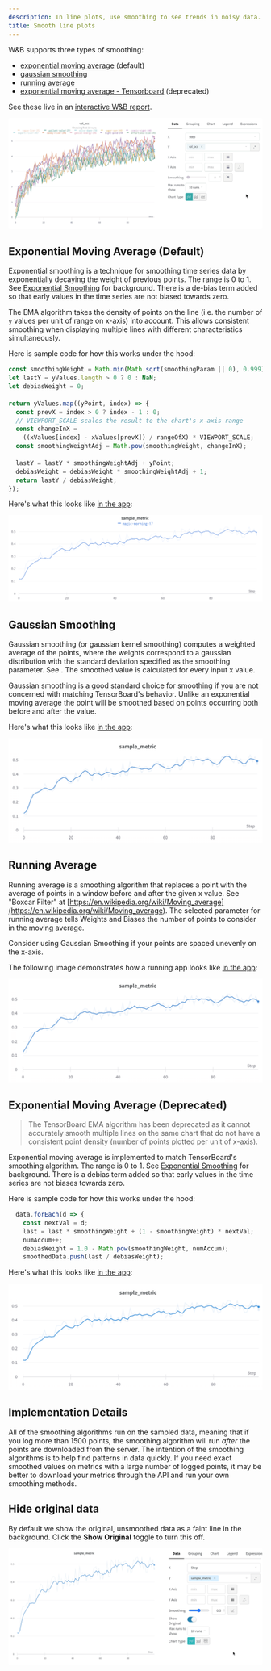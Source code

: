```yaml
---
description: In line plots, use smoothing to see trends in noisy data.
title: Smooth line plots
---
```


W&B supports three types of smoothing:

- [exponential moving average](smoothing.md#exponential-moving-average-default) (default)
- [gaussian smoothing](smoothing.md#gaussian-smoothing)
- [running average](smoothing.md#running-average)
- [exponential moving average - Tensorboard](smoothing.md#exponential-moving-average-deprecated) (deprecated)

See these live in an [interactive W&B report](https://wandb.ai/carey/smoothing-example/reports/W-B-Smoothing-Features--Vmlldzo1MzY3OTc).

![](/images/app_ui/beamer_smoothing.gif)

## Exponential Moving Average (Default)

Exponential smoothing is a technique for smoothing time series data by exponentially decaying the weight of previous points. The range is 0 to 1. See [Exponential Smoothing](https://www.wikiwand.com/en/Exponential_smoothing) for background. There is a de-bias term added so that early values in the time series are not biased towards zero.

The EMA algorithm takes the density of points on the line (i.e. the number of `y` values per unit of range on x-axis) into account. This allows consistent smoothing when displaying multiple lines with different characteristics simultaneously.

Here is sample code for how this works under the hood:

```javascript
const smoothingWeight = Math.min(Math.sqrt(smoothingParam || 0), 0.999);
let lastY = yValues.length > 0 ? 0 : NaN;
let debiasWeight = 0;

return yValues.map((yPoint, index) => {
  const prevX = index > 0 ? index - 1 : 0;
  // VIEWPORT_SCALE scales the result to the chart's x-axis range
  const changeInX =
    ((xValues[index] - xValues[prevX]) / rangeOfX) * VIEWPORT_SCALE;
  const smoothingWeightAdj = Math.pow(smoothingWeight, changeInX);

  lastY = lastY * smoothingWeightAdj + yPoint;
  debiasWeight = debiasWeight * smoothingWeightAdj + 1;
  return lastY / debiasWeight;
});
```

Here's what this looks like [in the app](https://wandb.ai/carey/smoothing-example/reports/W-B-Smoothing-Features--Vmlldzo1MzY3OTc):

![](/images/app_ui/weighted_exponential_moving_average.png)

## Gaussian Smoothing

Gaussian smoothing (or gaussian kernel smoothing) computes a weighted average of the points, where the weights correspond to a gaussian distribution with the standard deviation specified as the smoothing parameter. See . The smoothed value is calculated for every input x value.

Gaussian smoothing is a good standard choice for smoothing if you are not concerned with matching TensorBoard's behavior. Unlike an exponential moving average the point will be smoothed based on points occurring both before and after the value.

Here's what this looks like [in the app](https://wandb.ai/carey/smoothing-example/reports/W-B-Smoothing-Features--Vmlldzo1MzY3OTc#3.-gaussian-smoothing):

![](/images/app_ui/gaussian_smoothing.png)

## Running Average

Running average is a smoothing algorithm that replaces a point with the average of points in a window before and after the given x value. See "Boxcar Filter" at [https://en.wikipedia.org/wiki/Moving_average](https://en.wikipedia.org/wiki/Moving_average). The selected parameter for running average tells Weights and Biases the number of points to consider in the moving average.

Consider using Gaussian Smoothing if your points are spaced unevenly on the x-axis.

The following image demonstrates how a running app looks like [in the app](https://wandb.ai/carey/smoothing-example/reports/W-B-Smoothing-Features--Vmlldzo1MzY3OTc#4.-running-average):

![](/images/app_ui/running_average.png)

## Exponential Moving Average (Deprecated)

> The TensorBoard EMA algorithm has been deprecated as it cannot accurately smooth multiple lines on the same chart that do not have a consistent point density (number of points plotted per unit of x-axis).

Exponential moving average is implemented to match TensorBoard's smoothing algorithm. The range is 0 to 1. See [Exponential Smoothing](https://www.wikiwand.com/en/Exponential_smoothing) for background. There is a debias term added so that early values in the time series are not biases towards zero.

Here is sample code for how this works under the hood:

```javascript
  data.forEach(d => {
    const nextVal = d;
    last = last * smoothingWeight + (1 - smoothingWeight) * nextVal;
    numAccum++;
    debiasWeight = 1.0 - Math.pow(smoothingWeight, numAccum);
    smoothedData.push(last / debiasWeight);
```

Here's what this looks like [in the app](https://wandb.ai/carey/smoothing-example/reports/W-B-Smoothing-Features--Vmlldzo1MzY3OTc):

![](/images/app_ui/exponential_moving_average.png)

## Implementation Details

All of the smoothing algorithms run on the sampled data, meaning that if you log more than 1500 points, the smoothing algorithm will run _after_ the points are downloaded from the server. The intention of the smoothing algorithms is to help find patterns in data quickly. If you need exact smoothed values on metrics with a large number of logged points, it may be better to download your metrics through the API and run your own smoothing methods.

## Hide original data

By default we show the original, unsmoothed data as a faint line in the background. Click the **Show Original** toggle to turn this off.

![](/images/app_ui/demo_wandb_smoothing_turn_on_and_off_original_data.gif)
